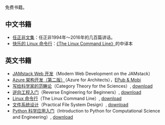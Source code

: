 免费书籍。

## 中文书籍

- [任正非文集](./docs/任正非文集.epub)：任正非1994年～2016年的几百篇讲话。
- [快乐的 Linux 命令行](http://billie66.github.io/TLCL/index.html)：[《The Linux Command Line》](http://linuxcommand.org/tlcl.php)的中译本

## 英文书籍

- [JAMstack Web 开发](https://www.netlify.com/oreilly-jamstack/)（Modern Web Development on the JAMstack）
- [Azure 架构开发（第二版）](https://azure.microsoft.com/en-us/resources/azure-for-architects/)（Azure for Architects），[EPub & Mobi](https://github.com/PacktPublishing/Azure-for-Architects)
- [写给科学家的范畴论](http://category-theory.mitpress.mit.edu/)（Category Theory for the Sciences）, [download](https://github.com/mmai/Category-Theory-for-the-Sciences)
- [逆向工程入门](https://github.com/dennis714/RE-for-beginners)（Reverse Engineering for Beginners）, [download](http://beginners.re/Reverse_Engineering_for_Beginners-en.pdf)
- [Linux 命令行](http://linuxcommand.org/tlcl.php)（The Linux Command Line）, [download](http://sourceforge.net/projects/linuxcommand/files/TLCL/13.07/TLCL-13.07.pdf/download)
- [文件系统设计](https://www.amazon.com/exec/obidos/ASIN/1558604979/qid=1012094537/sr=8-1/ref=sr_8_71_1/103-9130044-4352613)（Practical File System Design）, [download](http://www.nobius.org/~dbg/practical-file-system-design.pdf)
- [Python 科学应用入门](http://www.freetechbooks.com/introduction-to-python-for-computational-science-and-engineering-t884.html)（Introduction to Python for Computational Science and Engineering）, [download](http://www.southampton.ac.uk/~fangohr/training/python/pdfs/Python-for-Computational-Science-and-Engineering.pdf)
